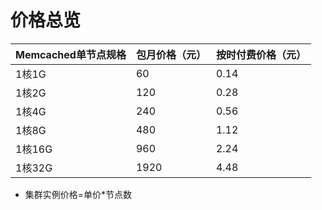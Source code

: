 # 价格总览

Memcached单节点规格|包月价格（元）|按时付费价格（元）
---|:--|:---
1核1G|	60	|0.14
1核2G	|120	|0.28
1核4G|	240	|0.56
1核8G	|480|	1.12
1核16G|	960	|2.24
1核32G|	1920|	4.48

- 集群实例价格=单价*节点数
